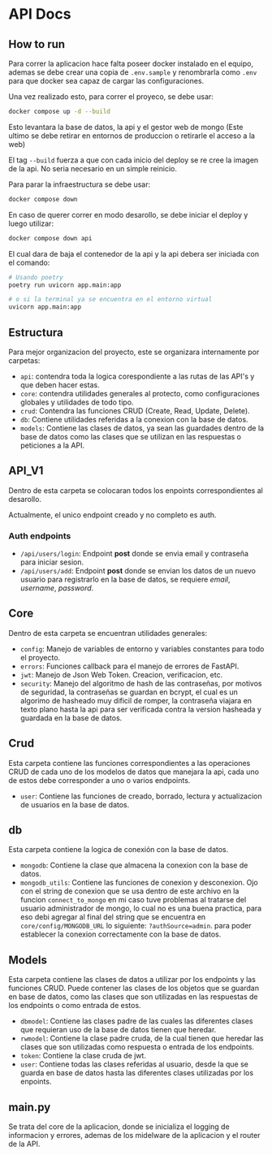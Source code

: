 # API Docs

## How to run

Para correr la aplicacion hace falta poseer docker instalado en el equipo, ademas se debe crear una copia de `.env.sample` y renombrarla como `.env` para que docker sea capaz de cargar las configuraciones.

Una vez realizado esto, para correr el proyeco, se debe usar:

```bash
docker compose up -d --build
 ```

Esto levantara la base de datos, la api y el gestor web de mongo (Este ultimo se debe retirar en entornos de produccion o retirarle el acceso a la web)
 
El tag `--build` fuerza a que con cada inicio del deploy se re cree la imagen de la api. No seria necesario en un simple reinicio.

Para parar la infraestructura se debe usar:

```bash
docker compose down
```

En caso de querer correr en modo desarollo, se debe iniciar el deploy y luego utilizar:

```bash
docker compose down api
```

El cual dara de baja el contenedor de la api y la api debera ser iniciada con el comando:

```bash
# Usando poetry
poetry run uvicorn app.main:app

# o si la terminal ya se encuentra en el entorno virtual
uvicorn app.main:app
```

## Estructura

Para mejor organizacion del proyecto, este se organizara internamente por carpetas:

* `api`: contendra toda la logica corespondiente a las rutas de las API's y que deben hacer estas. 
* `core`: contendra utilidades generales al protecto, como configuraciones globales y utilidades de todo tipo.
* `crud`: Contendra las funciones CRUD (Create, Read, Update, Delete).
* `db`: Contiene utilidades referidas a la conexion con la base de datos.
* `models`: Contiene las clases de datos, ya sean las guardades dentro de la base de datos como las clases que se utilizan en las respuestas o peticiones a la API.

## API_V1

Dentro de esta carpeta se colocaran todos los enpoints correspondientes al desarollo. 

Actualmente, el unico endpoint creado y no completo es auth.

### Auth endpoints

- `/api/users/login`: Endpoint **post** donde se envia email y contraseña para iniciar sesion.
- `/api/users/add`: Endpoint **post** donde se envian los datos de un nuevo usuario para registrarlo en la base de datos, se requiere *email*, *username*, *password*.

## Core

Dentro de esta carpeta se encuentran utilidades generales:

* `config`: Manejo de variables de entorno y variables constantes para todo el proyecto.
* `errors`: Funciones callback para el manejo de errores de FastAPI.
* `jwt`: Manejo de Json Web Token. Creacion, verificacion, etc.
* `security`: Manejo del algoritmo de hash de las contraseñas, por motivos de seguridad, la contraseñas se guardan en bcrypt, el cual es un algorimo de hasheado muy dificil de romper, la contraseña viajara en texto plano hasta la api para ser verificada contra la version hasheada y guardada en la base de datos.

## Crud

Esta carpeta contiene las funciones correspondientes a las operaciones CRUD de cada uno de los modelos de datos que manejara la api, cada uno de estos debe corresponder a uno o varios endpoints.

* `user`: Contiene las funciones de creado, borrado, lectura y actualizacion de usuarios en la base de datos.

## db

Esta carpeta contiene la logica de conexión con la base de datos.

* `mongodb`: Contiene la clase que almacena la conexion con la base de datos.
* `mongodb_utils`: Contiene las funciones de conexion y desconexion. Ojo con el string de conexion que se usa dentro de este archivo en la funcion `connect_to_mongo` en mi caso tuve problemas al tratarse del usuario administrador de mongo, lo cual no es una buena practica, para eso debi agregar al final del string que se encuentra en `core/config/MONGODB_URL` lo siguiente: `?authSource=admin`. para poder establecer la conexion correctamente con la base de datos.

## Models

Esta carpeta contiene las clases de datos a utilizar por los endpoints y las funciones CRUD. Puede contener las clases de los objetos que se guardan en base de datos, como las clases que son utilizadas en las respuestas de los endpoints o como entrada de estos.

* `dbmodel`: Contiene las clases padre de las cuales las diferentes clases que requieran uso de la base de datos tienen que heredar.
* `rwmodel`: Contiene la clase padre cruda, de la cual tienen que heredar las clases que son utilizadas como respuesta o entrada de los endpoints.
* `token`: Contiene la clase cruda de jwt.
* `user`: Contiene todas las clases referidas al usuario, desde la que se guarda en base de datos hasta las diferentes clases utilizadas por los enpoints.

## main.py

Se trata del core de la aplicacion, donde se inicializa el logging de informacion y errores, ademas de los midelware de la aplicacion y el router de la API.

